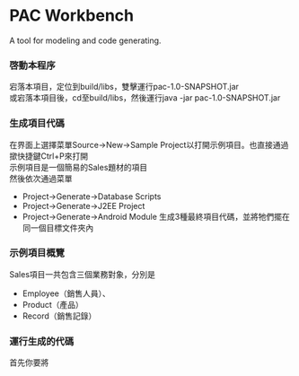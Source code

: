 # PAC Workbench
A tool for modeling and code generating.

### 啓動本程序
宕落本項目，定位到build/libs，雙擊運行pac-1.0-SNAPSHOT.jar  
或宕落本項目後，cd至build/libs，然後運行java -jar pac-1.0-SNAPSHOT.jar

### 生成項目代碼
在界面上選擇菜單Source->New->Sample Project以打開示例項目。也直接通過撳快捷鍵Ctrl+P來打開  
示例項目是一個簡易的Sales題材的項目  
然後依次通過菜單
* Project->Generate->Database Scripts
* Project->Generate->J2EE Project
* Project->Generate->Android Module
生成3種最終項目代碼，並將牠們擺在同一個目標文件夾內

### 示例項目概覽
Sales項目一共包含三個業務對象，分別是
* Employee（銷售人員）、
* Product（產品）
* Record（銷售記錄）

### 運行生成的代碼
首先你要將
